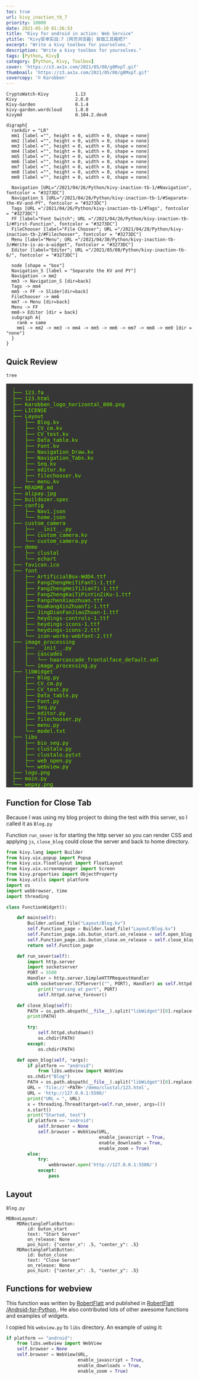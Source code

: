 ```yaml
---
toc: true
url: kivy_inaction_tb_7
priority: 10000
date: 2021-05-10 01:26:53
title: "Kivy for android in action: Web Service"
ytitle: "Kivy安卓实战:7 |网页浏览器| 寫個工具箱把7"
excerpt: "Write a kivy toolbox for yourselves."
description: "Write a kivy toolbox for yourselves."
tags: [Python, Kivy]
category: [Python, Kivy, Toolbox]
cover: 'https://z3.ax1x.com/2021/05/08/g8MxpT.gif'
thumbnail: 'https://z3.ax1x.com/2021/05/08/g8MxpT.gif'
covercopy: '© Karobben'
---
```


```
CryptoWatch-Kivy          1.13
Kivy                      2.0.0
Kivy-Garden               0.1.4
kivy-garden.wordcloud     1.0.0
kivymd                    0.104.2.dev0
```

```graphviz
digraph{
  rankdir = "LR"
  mm1 [label ="", height = 0, width = 0, shape = none]
  mm2 [label ="", height = 0, width = 0, shape = none]
  mm3 [label ="", height = 0, width = 0, shape = none]
  mm4 [label ="", height = 0, width = 0, shape = none]
  mm5 [label ="", height = 0, width = 0, shape = none]
  mm6 [label ="", height = 0, width = 0, shape = none]
  mm7 [label ="", height = 0, width = 0, shape = none]
  mm8 [label ="", height = 0, width = 0, shape = none]
  mm9 [label ="", height = 0, width = 0, shape = none]

  Navigation [URL="/2021/04/26/Python/kivy-inaction-tb-1/#Navigation", fontcolor = "#3273DC"]
  Navigation_S [URL="/2021/04/26/Python/kivy-inaction-tb-1/#Separate-the-KV-and-PY", fontcolor = "#3273DC"]
  Tags [URL ="/2021/04/26/Python/kivy-inaction-tb-1/#Tags", fontcolor = "#3273DC"]
  FF [label="Font Switch"; URL ="/2021/04/26/Python/kivy-inaction-tb-1/#First-Function", fontcolor = "#3273DC"]
  FileChooser [label="File Chooser"; URL ="/2021/04/28/Python/kivy-inaction-tb-2/#Filechooser", fontcolor = "#3273DC"]
  Menu [label="Menu"; URL ="/2021/04/30/Python/kivy-inaction-tb-3/#Write-is-as-a-widget", fontcolor = "#3273DC"]
  Editor [label="Editor"; URL ="/2021/05/08/Python/kivy-inaction-tb-6/", fontcolor = "#3273DC"]

  node [shape = "box"]
  Navigation_S [label = "Separate the KV and PY"]
  Navigation -> mm2
  mm3 -> Navigation_S [dir=back]
  Tags -> mm4
  mm5 -> FF -> Slider[dir=back]
  FileChooser -> mm6
  mm7 -> Menu [dir=back]
  Menu -> FF
  mm8-> Editor [dir = back]
  subgraph A{
    rank = same
    mm1 -> mm2 -> mm3 -> mm4 -> mm5 -> mm6 -> mm7 -> mm8 -> mm9 [dir = "none"]
  }
}
```

## Quick Review
```bash
tree
```
<pre style= "color:#76EE00; background-color:#363636">
  .
  ├── 123.fa
  ├── 123.html
  ├── Karobben_logo_horizontal_800.png
  ├── LICENSE
  ├── Layout
  │   ├── Blog.kv
  │   ├── CV_cm.kv
  │   ├── CV_test.kv
  │   ├── Data_table.kv
  │   ├── Font.kv
  │   ├── Navigation_Draw.kv
  │   ├── Navigation_Tabs.kv
  │   ├── Seq.kv
  │   ├── editor.kv
  │   ├── filechooser.kv
  │   └── menu.kv
  ├── README.md
  ├── alipay.jpg
  ├── buildozer.spec
  ├── config
  │   ├── Navi.json
  │   └── home.json
  ├── custom_camera
  │   ├── __init__.py
  │   ├── custom_camera.kv
  │   └── custom_camera.py
  ├── demo
  │   ├── clustal
  │   └── echart
  ├── favicon.ico
  ├── font
  │   ├── ArtificialBox-WdD4.ttf
  │   ├── FangZhengHeiTiFanTi-1.ttf
  │   ├── FangZhengHeiTiJianTi-1.ttf
  │   ├── FangZhengKaiTiPinYinZiKu-1.ttf
  │   ├── FangzhenXiaozhuan.ttf
  │   ├── HuaKangXinZhuanTi-1.ttf
  │   ├── JingDianFanJiaoZhuan-1.ttf
  │   ├── heydings-controls-1.ttf
  │   ├── heydings-icons-1.ttf
  │   ├── heydings-icons-2.ttf
  │   └── icon-works-webfont-2.ttf
  ├── image_processing
  │   ├── __init__.py
  │   ├── cascades
  │   │   └── haarcascade_frontalface_default.xml
  │   └── image_processing.py
  ├── libWidget
  │   ├── Blog.py
  │   ├── CV_cm.py
  │   ├── CV_test.py
  │   ├── Data_table.py
  │   ├── Font.py
  │   ├── Seq.py
  │   ├── editor.py
  │   ├── filechooser.py
  │   ├── menu.py
  │   └── model.txt
  ├── libs
  │   ├── bio_seq.py
  │   ├── clustalo.py
  │   ├── clustalo.pytxt
  │   ├── web_open.py
  │   └── webview.py
  ├── logo.png
  ├── main.py
  └── wepay.png
</pre>

## Function for Close Tab

Because I was using my blog project to doing the test with this server, so I called it as `Blog.py`

Function `run_sever` is for starting the http server so you can render CSS and applying `js`, `close_blog` could close the server and back to home directory.

```python Blog.py
from kivy.lang import Builder
from kivy.uix.popup import Popup
from kivy.uix.floatlayout import FloatLayout
from kivy.uix.screenmanager import Screen
from kivy.properties import ObjectProperty
from kivy.utils import platform
import os
import webbrowser, time
import threading

class FunctionWidget():

    def main(self):
        Builder.unload_file("Layout/Blog.kv")
        self.Function_page = Builder.load_file("Layout/Blog.kv")
        self.Function_page.ids.buton_start.on_release = self.open_blog
        self.Function_page.ids.buton_close.on_release = self.close_blog
        return self.Function_page

    def run_sever(self):
        import http.server
        import socketserver
        PORT = 5500
        Handler = http.server.SimpleHTTPRequestHandler
        with socketserver.TCPServer(("", PORT), Handler) as self.httpd:
            print("serving at port", PORT)
            self.httpd.serve_forever()

    def close_blog(self):
        PATH = os.path.abspath(__file__).split("libWidget")[0].replace("appc","app")
        print(PATH)

        try:
            self.httpd.shutdown()
            os.chdir(PATH)
        except:
            os.chdir(PATH)

    def open_blog(self, *args):
        if platform == "android":
            from libs.webview import WebView
        os.chdir("Blog")
        PATH = os.path.abspath(__file__).split("libWidget")[0].replace("appc","app")
        URL = 'file://'+PATH+'/demo/clustal/123.html',
        URL = 'http://127.0.0.1:5500/'
        print("URL = ", URL)
        x = threading.Thread(target=self.run_sever, args=())
        x.start()
        print("Started, test")
        if platform == "android":
            self.browser = None
            self.browser = WebView(URL,
                                   enable_javascript = True,
                                   enable_downloads = True,
                                   enable_zoom = True)
        else:
            try:
                webbrowser.open('http://127.0.0.1:5500/')
            except:
                pass
```

## Layout

`Blog.py`

```kv Blog.kv
MDBoxLayout:
    MDRectangleFlatButton:
        id: buton_start
        text: "Start Server"
        on_release: None
        pos_hint: {"center_x": .5, "center_y": .5}
    MDRectangleFlatButton:
        id: buton_close
        text: "Close Server"
        on_release: None
        pos_hint: {"center_x": .5, "center_y": .5}
```


## Functions for webview
This function was written by [RobertFlatt](https://github.com/RobertFlatt) and published in [ RobertFlatt /Android-for-Python ](https://github.com/RobertFlatt/Android-for-Python/tree/main/webview). He also contributed lots of other awesome functions and examples of widgets.

I copied his `webview.py` to `libs` directory. An example of using it:
```python
if platform == "android":
    from libs.webview import WebView
    self.browser = None
    self.browser = WebView(URL,
                           enable_javascript = True,
                           enable_downloads = True,
                           enable_zoom = True)
```  
